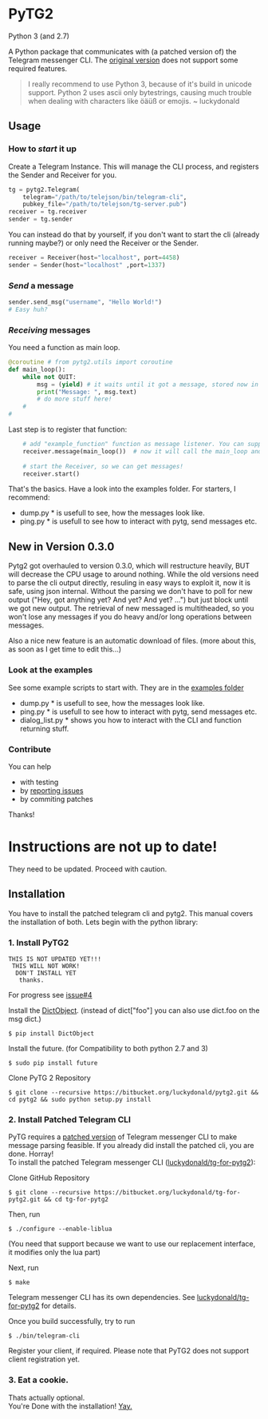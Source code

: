 # **PyTG2** #
Python 3 (and 2.7)

A Python package that communicates with (a patched version of) the Telegram messenger CLI.
The [original version](https://github.com/vysheng/tg) does not support some required features.    


> I really recommend to use Python 3, because of it's build in unicode support.
Python 2 uses ascii only bytestrings, causing much trouble when dealing with characters like öäüß or emojis.
~ luckydonald


## **Usage** ##

### How to *start* it up ###

Create a Telegram Instance.
This will manage the CLI process, and registers the Sender and Receiver for you.

```python
tg = pytg2.Telegram(
	telegram="/path/to/telejson/bin/telegram-cli",
	pubkey_file="/path/to/telejson/tg-server.pub")
receiver = tg.receiver
sender = tg.sender
```

You can instead do that by yourself, if you don't want to start the cli (already running maybe?) or only need the Receiver or the Sender.

```python
receiver = Receiver(host="localhost", port=4458)
sender = Sender(host="localhost" ,port=1337)
```

### *Send* a message ###

```python
sender.send_msg("username", "Hello World!")
# Easy huh?
```
    
### *Receiving* messages ###

You need a function as main loop.
```python
@coroutine # from pytg2.utils import coroutine
def main_loop():
	while not QUIT:
		msg = (yield) # it waits until it got a message, stored now in msg.
		print("Message: ", msg.text)
		# do more stuff here!
	#
#
```

Last step is to register that function:

```python
	# add "example_function" function as message listener. You can supply arguments here, like main_loop(foo, bar).
	receiver.message(main_loop())  # now it will call the main_loop and yield the new messages.
	
	# start the Receiver, so we can get messages!
	receiver.start()
```

That's the basics. Have a look into the examples folder. For starters, I recommend:    
* dump.py * is usefull to see, how the messages look like.    
* ping.py * is usefull to see how to interact with pytg, send messages etc.   




## **New in Version 0.3.0**
Pytg2 got overhauled to version 0.3.0, which will restructure heavily,
BUT will decrease the CPU usage to around nothing.
While the old versions need to parse the cli output directly, resuling in easy ways to exploit it, now it is safe, using json internal.
Without the parsing we don't have to poll for new output ("Hey, got anything yet? And yet? And yet? ...") but just block until we got new output.
The retrieval of new messaged is multitheaded, so you won't lose any messages if you do heavy and/or long operations between messages.

Also a nice new feature is an automatic download of files. (more about this, as soon as I get time to edit this...)



### Look at the examples
See some example scripts to start with.
They are in the [examples folder](https://bitbucket.org/luckydonald/pytg2/src)    
* dump.py * is usefull to see, how the messages look like.    
* ping.py * is usefull to see how to interact with pytg, send messages etc.    
* dialog_list.py * shows you how to interact with the CLI and function returning stuff.    


### Contribute
You can help

* with testing
* by [reporting issues](https://bitbucket.org/luckydonald/pytg2/issues)
* by commiting patches

Thanks!




# **Instructions are not up to date!**
They need to be updated. Proceed with caution.

## **Installation**
You have to install the patched telegram cli and pytg2.
This manual covers the installation of both. Lets begin with the python library: 

### 1. Install PyTG2 ###

```
THIS IS NOT UPDATED YET!!!    
 THIS WILL NOT WORK!    
  DON'T INSTALL YET    
   thanks.    
```
For progress see [issue#4](https://bitbucket.org/luckydonald/tg-for-pytg2/issue/4/examples-in-pytg2)
    
    

Install the [DictObject](https://github.com/luckydonald/DictObject/). (instead of dict["foo"] you can also use dict.foo on the msg dict.)

    $ pip install DictObject

Install the future. (for Compatibility to both python 2.7 and 3)

    $ sudo pip install future

Clone PyTG 2 Repository

    $ git clone --recursive https://bitbucket.org/luckydonald/pytg2.git && cd pytg2 && sudo python setup.py install
 
      
### 2. Install Patched Telegram CLI
PyTG requires a [patched version](https://bitbucket.org/luckydonald/tg-for-pytg2) of Telegram messenger CLI to make message parsing feasible.
 If you already did install the patched cli, you are done. Horray!    
To install the patched Telegram messenger CLI ([luckydonald/tg-for-pytg2](https://bitbucket.org/luckydonald/tg-for-pytg2)):

Clone GitHub Repository

    $ git clone --recursive https://bitbucket.org/luckydonald/tg-for-pytg2.git && cd tg-for-pytg2
        
Then, run

    $ ./configure --enable-liblua

(You need that support because we want to use our replacement interface, it modifies only the lua part)

Next, run

    $ make

Telegram messenger CLI has its own dependencies. See [luckydonald/tg-for-pytg2](todo://UPDATE_LINK) for details.

Once you build successfully, try to run

    $ ./bin/telegram-cli

Register your client, if required. Please note that PyTG2 does not support client registration yet.

### 3. Eat a cookie.
Thats actually optional.  
You're Done with the installation! [Yay.](http://flutteryay.com/)

